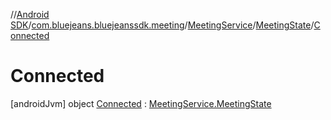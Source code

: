 //[Android SDK](../../../../../index.md)/[com.bluejeans.bluejeanssdk.meeting](../../../index.md)/[MeetingService](../../index.md)/[MeetingState](../index.md)/[Connected](index.md)



# Connected  
 [androidJvm] object [Connected](index.md) : [MeetingService.MeetingState](../index.md)   

